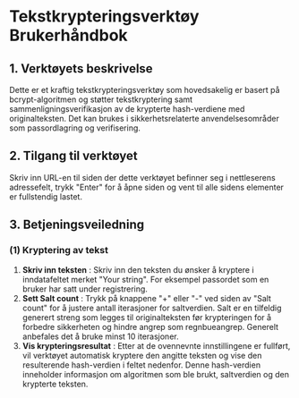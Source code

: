 # Tekstkrypteringsverktøy Brukerhåndbok

## 1. Verktøyets beskrivelse

Dette er et kraftig tekstkrypteringsverktøy som hovedsakelig er basert på bcrypt-algoritmen og støtter tekstkryptering samt sammenligningsverifikasjon av de krypterte hash-verdiene med originalteksten. Det kan brukes i sikkerhetsrelaterte anvendelsesområder som passordlagring og verifisering.

## 2. Tilgang til verktøyet

Skriv inn URL-en til siden der dette verktøyet befinner seg i nettleserens adressefelt, trykk "Enter" for å åpne siden og vent til alle sidens elementer er fullstendig lastet.

## 3. Betjeningsveiledning

### (1) Kryptering av tekst

1. **Skriv inn teksten** : Skriv inn den teksten du ønsker å kryptere i inndatafeltet merket "Your string". For eksempel passordet som en bruker har satt under registrering.
2. **Sett Salt count** : Trykk på knappene "+" eller "-" ved siden av "Salt count" for å justere antall iterasjoner for saltverdien. Salt er en tilfeldig generert streng som legges til originalteksten før krypteringen for å forbedre sikkerheten og hindre angrep som regnbueangrep. Generelt anbefales det å bruke minst 10 iterasjoner.
3. **Vis krypteringsresultat** : Etter at de ovennevnte innstillingene er fullført, vil verktøyet automatisk kryptere den angitte teksten og vise den resulterende hash-verdien i feltet nedenfor. Denne hash-verdien inneholder informasjon om algoritmen som ble brukt, saltverdien og den krypterte teksten.